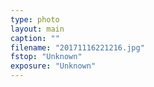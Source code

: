 ```yaml
---
type: photo
layout: main
caption: ""
filename: "20171116221216.jpg"
fstop: "Unknown"
exposure: "Unknown"
---
```

